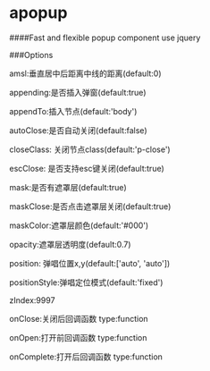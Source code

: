 # apopup

####Fast and flexible popup component use jquery


###Options

amsl:垂直居中后距离中线的距离(default:0)

appending:是否插入弹窗(default:true)

appendTo:插入节点(default:'body')		
		
autoClose:是否自动关闭(default:false)  

closeClass: 关闭节点class(default:'p-close')

escClose: 是否支持esc键关闭(default:true)

mask:是否有遮罩层(default:true)

maskClose:是否点击遮罩层关闭(default:true)
       
maskColor:遮罩层颜色(default:'#000')
        
opacity:遮罩层透明度(default:0.7)
        
position: 弹唱位置x,y(default:['auto', 'auto'])
	
positionStyle:弹唱定位模式(default:'fixed') 	
        
zIndex:9997

onClose:关闭后回调函数 type:function

onOpen:打开前回调函数 type:function

onComplete:打开后回调函数 type:function




